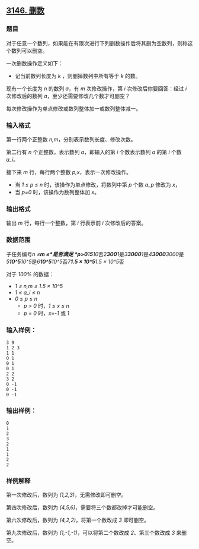 ## [3146. 删数](https://www.acwing.com/problem/content/3149/)

### 题目

对于任意一个数列，如果能在有限次进行下列删数操作后将其删为空数列，则称这个数列可以删空。

一次删数操作定义如下：

- 记当前数列长度为 *k* ，则删掉数列中所有等于 *k* 的数。

现有一个长度为 *n* 的数列 *a*，有 *m* 次修改操作，第 *i* 次修改后你要回答：经过 *i* 次修改后的数列 *a*，至少还需要修改几个数才可删空？

每次修改操作为单点修改或数列整体加一或数列整体减一。

### 输入格式

第一行两个正整数 *n,m*，分别表示数列长度、修改次数。

第二行有 *n* 个正整数，表示数列 *a*，即输入的第 *i* 个数表示数列 *a* 的第 *i* 个数 *a_i*。

接下来 *m* 行，每行两个整数 *p,x*，表示一次修改操作。

- 当 *1 ≤ p ≤ n* 时，该操作为单点修改，将数列中第 *p* 个数 *a_p* 修改为 *x*，
- 当 *p=0* 时，该操作为数列整体加 *x*。

### 输出格式

输出 *m* 行，每行一个整数，第 *i* 行表示前 *i* 次修改后的答案。

### 数据范围

子任务编号*n ≤**m ≤*是否满足 *p>0**1**5**10*否*2**300**1*是*3**3000**1*是*4**3000**3000*是*5**10^5**10^5*是*6**10^5**10^5*否*7**1.5 × 10^5**1.5 × 10^5*否

对于 *100%* 的数据：

- *1 ≤ n,m ≤ 1.5 × 10^5*
- *1 ≤ a_i ≤ n*
- *0 ≤ p ≤ n*
    - *p > 0* 时，*1 ≤ x ≤ n*
    - *p = 0* 时，*x=-1* 或 *1*

### 输入样例：

```
3 9
1 2 3
1 1
0 1
0 1
0 1
2 2
3 2
0 -1
0 -1
0 -1
```

### 输出样例：

```
0
1
2
3
2
1
1
2
2
```

### 样例解释

第一次修改后，数列为 *(1,2,3)*，无需修改即可删空。

第四次修改后，数列为 *(4,5,6)*，需要将三个数都改掉才可能删空。

第六次修改后，数列为 *(4,2,2)*，将第一个数改成 *3* 即可删空。

第九次修改后，数列为 *(1,-1,-1)*，可以将第二个数改成 *2*、第三个数改成 *3* 来删空。

